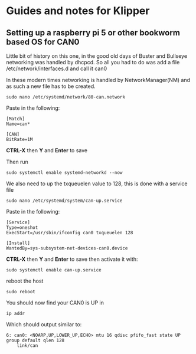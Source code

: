 # Guides and notes for Klipper 
## Setting up a raspberry pi 5 or other bookworm based OS for CAN0

Little bit of history on this one, in the good old days of Buster and Bullseye
networking was handled by dhcpcd. So all you had to do was add a file
/etc/network/interfaces.d and call it can0

In these modern times networking is handled by NetworkManager(NM) and
as such a new file has to be created.
```
sudo nano /etc/systemd/network/80-can.network
```
Paste in the following:
```
[Match]
Name=can*

[CAN]
BitRate=1M
```
**CTRL-X** then **Y** and **Enter** to save

Then run
```
sudo systemctl enable systemd-networkd --now
```
We also need to up the txqueuelen value to 128, this is done with a service file
```
sudo nano /etc/systemd/system/can-up.service
```
Paste in the following:
```
[Service]
Type=oneshot
ExecStart=/usr/sbin/ifconfig can0 txqueuelen 128

[Install]
WantedBy=sys-subsystem-net-devices-can0.device
```
**CTRL-X** then **Y** and **Enter** to save
then activate it with:
```
sudo systemctl enable can-up.service
```
reboot the host
```
sudo reboot
```
You should now find your CAN0 is UP in
```
ip addr
```
Which should output similar to:
```
6: can0: <NOARP,UP,LOWER_UP,ECHO> mtu 16 qdisc pfifo_fast state UP group default qlen 128
    link/can
```

